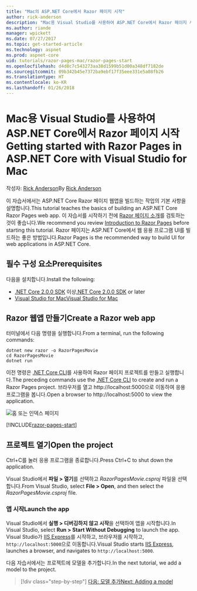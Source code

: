```yaml
---
title: "Mac의 ASP.NET Core에서 Razor 페이지 시작"
author: rick-anderson
description: "Mac용 Visual Studio를 사용하여 ASP.NET Core에서 Razor 페이지 시작"
ms.author: riande
manager: wpickett
ms.date: 07/27/2017
ms.topic: get-started-article
ms.technology: aspnet
ms.prod: aspnet-core
uid: tutorials/razor-pages-mac/razor-pages-start
ms.openlocfilehash: d4d8c7c543273aa38d1599b51d00a348df7182de
ms.sourcegitcommit: 09b342b45e7372ba9ebf17f35eee331e5a08fb26
ms.translationtype: HT
ms.contentlocale: ko-KR
ms.lasthandoff: 01/26/2018
---
```

# <a name="getting-started-with-razor-pages-in-aspnet-core-with-visual-studio-for-mac"></a><span data-ttu-id="7b8d8-103">Mac용 Visual Studio를 사용하여 ASP.NET Core에서 Razor 페이지 시작</span><span class="sxs-lookup"><span data-stu-id="7b8d8-103">Getting started with Razor Pages in ASP.NET Core with Visual Studio for Mac</span></span>

<span data-ttu-id="7b8d8-104">작성자: [Rick Anderson](https://twitter.com/RickAndMSFT)</span><span class="sxs-lookup"><span data-stu-id="7b8d8-104">By [Rick Anderson](https://twitter.com/RickAndMSFT)</span></span>

<span data-ttu-id="7b8d8-105">이 자습서에서는 ASP.NET Core Razor 페이지 웹앱을 빌드하는 작업의 기본 사항을 설명합니다.</span><span class="sxs-lookup"><span data-stu-id="7b8d8-105">This tutorial teaches the basics of building an ASP.NET Core Razor Pages web app.</span></span> <span data-ttu-id="7b8d8-106">이 자습서를 시작하기 전에 [Razor 페이지 소개](xref:mvc/razor-pages/index)를 검토하는 것이 좋습니다.</span><span class="sxs-lookup"><span data-stu-id="7b8d8-106">We recommend you review [Introduction to Razor Pages](xref:mvc/razor-pages/index) before starting this tutorial.</span></span> <span data-ttu-id="7b8d8-107">Razor 페이지는 ASP.NET Core에서 웹 응용 프로그램 UI를 빌드하는 좋은 방법입니다.</span><span class="sxs-lookup"><span data-stu-id="7b8d8-107">Razor Pages is the recommended way to build UI for web applications in ASP.NET Core.</span></span>

## <a name="prerequisites"></a><span data-ttu-id="7b8d8-108">필수 구성 요소</span><span class="sxs-lookup"><span data-stu-id="7b8d8-108">Prerequisites</span></span>

<span data-ttu-id="7b8d8-109">다음을 설치합니다.</span><span class="sxs-lookup"><span data-stu-id="7b8d8-109">Install the following:</span></span>

* <span data-ttu-id="7b8d8-110">[.NET Core 2.0.0 SDK](https://www.microsoft.com/net/core) 이상</span><span class="sxs-lookup"><span data-stu-id="7b8d8-110">[.NET Core 2.0.0 SDK](https://www.microsoft.com/net/core) or later</span></span>
* [<span data-ttu-id="7b8d8-111">Visual Studio for Mac</span><span class="sxs-lookup"><span data-stu-id="7b8d8-111">Visual Studio for Mac</span></span>](https://www.visualstudio.com/vs/visual-studio-mac/)

## <a name="create-a-razor-web-app"></a><span data-ttu-id="7b8d8-112">Razor 웹앱 만들기</span><span class="sxs-lookup"><span data-stu-id="7b8d8-112">Create a Razor web app</span></span>

<span data-ttu-id="7b8d8-113">터미널에서 다음 명령을 실행합니다.</span><span class="sxs-lookup"><span data-stu-id="7b8d8-113">From a terminal, run the following commands:</span></span>

```console
dotnet new razor -o RazorPagesMovie
cd RazorPagesMovie
dotnet run
```

<span data-ttu-id="7b8d8-114">이전 명령은 [.NET Core CLI](https://docs.microsoft.com/dotnet/core/tools/dotnet)를 사용하여 Razor 페이지 프로젝트를 만들고 실행합니다.</span><span class="sxs-lookup"><span data-stu-id="7b8d8-114">The preceding commands use the [.NET Core CLI](https://docs.microsoft.com/dotnet/core/tools/dotnet) to create and run a Razor Pages project.</span></span> <span data-ttu-id="7b8d8-115">브라우저를 열고 http://localhost:5000으로 이동하여 응용 프로그램을 봅니다.</span><span class="sxs-lookup"><span data-stu-id="7b8d8-115">Open a browser to http://localhost:5000 to view the application.</span></span>

![홈 또는 인덱스 페이지](../razor-pages/razor-pages-start/_static/home.png)

[!INCLUDE[razor-pages-start](../../includes/RP/razor-pages-start.md)]

## <a name="open-the-project"></a><span data-ttu-id="7b8d8-117">프로젝트 열기</span><span class="sxs-lookup"><span data-stu-id="7b8d8-117">Open the project</span></span>

<span data-ttu-id="7b8d8-118">Ctrl+C를 눌러 응용 프로그램을 종료합니다.</span><span class="sxs-lookup"><span data-stu-id="7b8d8-118">Press Ctrl+C to shut down the application.</span></span>

<span data-ttu-id="7b8d8-119">Visual Studio에서 **파일 > 열기**를 선택하고 *RazorPagesMovie.csproj* 파일을 선택합니다.</span><span class="sxs-lookup"><span data-stu-id="7b8d8-119">From Visual Studio, select **File > Open**, and then select the *RazorPagesMovie.csproj* file.</span></span>

### <a name="launch-the-app"></a><span data-ttu-id="7b8d8-120">앱 시작</span><span class="sxs-lookup"><span data-stu-id="7b8d8-120">Launch the app</span></span>

<span data-ttu-id="7b8d8-121">Visual Studio에서 **실행 > 디버깅하지 않고 시작**을 선택하여 앱을 시작합니다.</span><span class="sxs-lookup"><span data-stu-id="7b8d8-121">In Visual Studio, select **Run > Start Without Debugging** to launch the app.</span></span> <span data-ttu-id="7b8d8-122">Visual Studio가 [IIS Express](https://docs.microsoft.com/iis/extensions/introduction-to-iis-express/iis-express-overview)를 시작하고, 브라우저를 시작하고, `http://localhost:5000`으로 이동합니다.</span><span class="sxs-lookup"><span data-stu-id="7b8d8-122">Visual Studio starts [IIS Express](https://docs.microsoft.com/iis/extensions/introduction-to-iis-express/iis-express-overview), launches a browser, and navigates to `http://localhost:5000`.</span></span>

<span data-ttu-id="7b8d8-123">다음 자습서에서는 프로젝트에 모델을 추가합니다.</span><span class="sxs-lookup"><span data-stu-id="7b8d8-123">In the next tutorial, we add a model to the project.</span></span>

>[!div class="step-by-step"]
[<span data-ttu-id="7b8d8-124">다음: 모델 추가</span><span class="sxs-lookup"><span data-stu-id="7b8d8-124">Next: Adding a model</span></span>](xref:tutorials/razor-pages-mac/model)
